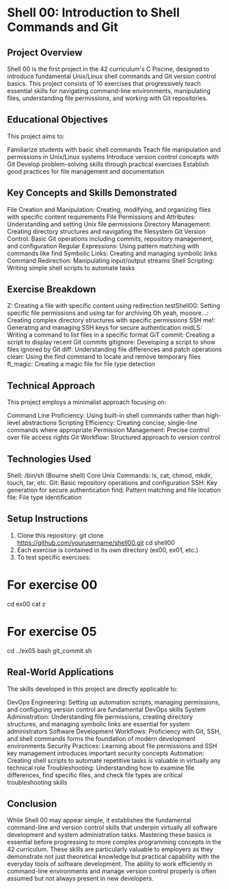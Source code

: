 # Shell 00: Introduction to Shell Commands and Git
## Project Overview
Shell 00 is the first project in the 42 curriculum's C Piscine, designed to introduce fundamental Unix/Linux shell commands and Git version control basics. This project consists of 10 exercises that progressively teach essential skills for navigating command-line environments, manipulating files, understanding file permissions, and working with Git repositories.
## Educational Objectives
This project aims to:

Familiarize students with basic shell commands
Teach file manipulation and permissions in Unix/Linux systems
Introduce version control concepts with Git
Develop problem-solving skills through practical exercises
Establish good practices for file management and documentation

## Key Concepts and Skills Demonstrated

File Creation and Manipulation: Creating, modifying, and organizing files with specific content requirements
File Permissions and Attributes: Understanding and setting Unix file permissions
Directory Management: Creating directory structures and navigating the filesystem
Git Version Control: Basic Git operations including commits, repository management, and configuration
Regular Expressions: Using pattern matching with commands like find
Symbolic Links: Creating and managing symbolic links
Command Redirection: Manipulating input/output streams
Shell Scripting: Writing simple shell scripts to automate tasks

## Exercise Breakdown

Z: Creating a file with specific content using redirection
testShell00: Setting specific file permissions and using tar for archiving
Oh yeah, mooore...: Creating complex directory structures with specific permissions
SSH me!: Generating and managing SSH keys for secure authentication
midLS: Writing a command to list files in a specific format
GiT commit: Creating a script to display recent Git commits
gitignore: Developing a script to show files ignored by Git
diff: Understanding file differences and patch operations
clean: Using the find command to locate and remove temporary files
ft_magic: Creating a magic file for file type detection

## Technical Approach
This project employs a minimalist approach focusing on:

Command Line Proficiency: Using built-in shell commands rather than high-level abstractions
Scripting Efficiency: Creating concise, single-line commands where appropriate
Permission Management: Precise control over file access rights
Git Workflow: Structured approach to version control

## Technologies Used

Shell: /bin/sh (Bourne shell)
Core Unix Commands: ls, cat, chmod, mkdir, touch, tar, etc.
Git: Basic repository operations and configuration
SSH: Key generation for secure authentication
find: Pattern matching and file location
file: File type identification

## Setup Instructions

1. Clone this repository:
git clone https://github.com/yourusername/shell00.git
cd shell00
2. Each exercise is contained in its own directory (ex00, ex01, etc.)
3. To test specific exercises:
# For exercise 00
cd ex00
cat z

# For exercise 05
cd ../ex05
bash git_commit.sh
## Real-World Applications
The skills developed in this project are directly applicable to:

DevOps Engineering: Setting up automation scripts, managing permissions, and configuring version control are fundamental DevOps skills
System Administration: Understanding file permissions, creating directory structures, and managing symbolic links are essential for system administrators
Software Development Workflows: Proficiency with Git, SSH, and shell commands forms the foundation of modern development environments
Security Practices: Learning about file permissions and SSH key management introduces important security concepts
Automation: Creating shell scripts to automate repetitive tasks is valuable in virtually any technical role
Troubleshooting: Understanding how to examine file differences, find specific files, and check file types are critical troubleshooting skills

## Conclusion
While Shell 00 may appear simple, it establishes the fundamental command-line and version control skills that underpin virtually all software development and system administration tasks. Mastering these basics is essential before progressing to more complex programming concepts in the 42 curriculum.
These skills are particularly valuable to employers as they demonstrate not just theoretical knowledge but practical capability with the everyday tools of software development. The ability to work efficiently in command-line environments and manage version control properly is often assumed but not always present in new developers.
